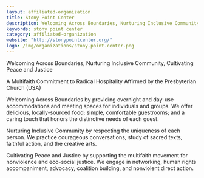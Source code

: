 ```yaml
---
layout: affiliated-organization
title: Stony Point Center
description: Welcoming Across Boundaries, Nurturing Inclusive Community, Cultivating Peace and Justice
keywords: stony point center
category: affiliated-organization
website: "http://stonypointcenter.org/"
logo: /img/organizations/stony-point-center.png
---
```

Welcoming Across Boundaries, Nurturing Inclusive Community, Cultivating Peace and Justice

A Multifaith Commitment to Radical Hospitality Affirmed by the Presbyterian Church (USA)

Welcoming Across Boundaries by providing overnight and day-use accommodations and meeting spaces for individuals and groups. We offer delicious, locally-sourced food; simple, comfortable guestrooms; and a caring touch that honors the distinctive needs of each guest.

Nurturing Inclusive Community by respecting the uniqueness of each person. We practice courageous conversations, study of sacred texts, faithful action, and the creative arts.

Cultivating Peace and Justice by supporting the multifaith movement for nonviolence and eco-social justice. We engage in networking, human rights accompaniment, advocacy, coalition building, and nonviolent direct action.
